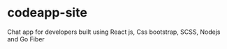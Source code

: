 # codeapp-site
 Chat app for developers built using React js, Css bootstrap, SCSS, Nodejs and Go Fiber
